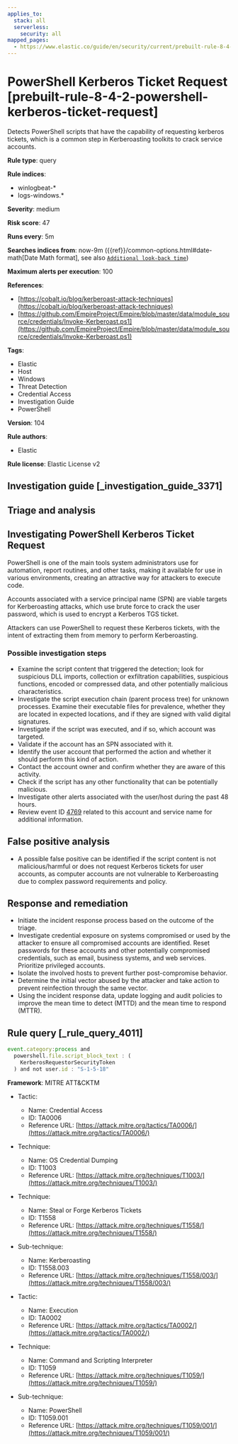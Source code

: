 ```yaml
---
applies_to:
  stack: all
  serverless:
    security: all
mapped_pages:
  - https://www.elastic.co/guide/en/security/current/prebuilt-rule-8-4-2-powershell-kerberos-ticket-request.html
---
```


# PowerShell Kerberos Ticket Request [prebuilt-rule-8-4-2-powershell-kerberos-ticket-request]

Detects PowerShell scripts that have the capability of requesting kerberos tickets, which is a common step in Kerberoasting toolkits to crack service accounts.

**Rule type**: query

**Rule indices**:

* winlogbeat-*
* logs-windows.*

**Severity**: medium

**Risk score**: 47

**Runs every**: 5m

**Searches indices from**: now-9m ({{ref}}/common-options.html#date-math[Date Math format], see also [`Additional look-back time`](docs-content://solutions/security/detect-and-alert/create-detection-rule.md#rule-schedule))

**Maximum alerts per execution**: 100

**References**:

* [https://cobalt.io/blog/kerberoast-attack-techniques](https://cobalt.io/blog/kerberoast-attack-techniques)
* [https://github.com/EmpireProject/Empire/blob/master/data/module_source/credentials/Invoke-Kerberoast.ps1](https://github.com/EmpireProject/Empire/blob/master/data/module_source/credentials/Invoke-Kerberoast.ps1)

**Tags**:

* Elastic
* Host
* Windows
* Threat Detection
* Credential Access
* Investigation Guide
* PowerShell

**Version**: 104

**Rule authors**:

* Elastic

**Rule license**: Elastic License v2

## Investigation guide [_investigation_guide_3371]

## Triage and analysis

## Investigating PowerShell Kerberos Ticket Request

PowerShell is one of the main tools system administrators use for automation, report routines, and other tasks, making it available for use in various environments, creating an attractive way for attackers to execute code.

Accounts associated with a service principal name (SPN) are viable targets for Kerberoasting attacks, which use brute force to crack the user password, which is used to encrypt a Kerberos TGS ticket.

Attackers can use PowerShell to request these Kerberos tickets, with the intent of extracting them from memory to perform Kerberoasting.

### Possible investigation steps

- Examine the script content that triggered the detection; look for suspicious DLL imports, collection or exfiltration capabilities, suspicious functions, encoded or compressed data, and other potentially malicious characteristics.
- Investigate the script execution chain (parent process tree) for unknown processes. Examine their executable files for prevalence, whether they are located in expected locations, and if they are signed with valid digital signatures.
- Investigate if the script was executed, and if so, which account was targeted.
- Validate if the account has an SPN associated with it.
- Identify the user account that performed the action and whether it should perform this kind of action.
- Contact the account owner and confirm whether they are aware of this activity.
- Check if the script has any other functionality that can be potentially malicious.
- Investigate other alerts associated with the user/host during the past 48 hours.
- Review event ID [4769](https://docs.microsoft.com/en-us/windows/security/threat-protection/auditing/event-4769) related to this account and service name for additional information.

## False positive analysis

- A possible false positive can be identified if the script content is not malicious/harmful or does not request Kerberos tickets for user accounts, as computer accounts are not vulnerable to Kerberoasting due to complex password requirements and policy.

## Response and remediation

- Initiate the incident response process based on the outcome of the triage.
- Investigate credential exposure on systems compromised or used by the attacker to ensure all compromised accounts are identified. Reset passwords for these accounts and other potentially compromised credentials, such as email, business systems, and web services. Prioritize privileged accounts.
- Isolate the involved hosts to prevent further post-compromise behavior.
- Determine the initial vector abused by the attacker and take action to prevent reinfection through the same vector.
- Using the incident response data, update logging and audit policies to improve the mean time to detect (MTTD) and the mean time to respond (MTTR).

## Rule query [_rule_query_4011]

```js
event.category:process and
  powershell.file.script_block_text : (
    KerberosRequestorSecurityToken
  ) and not user.id : "S-1-5-18"
```

**Framework**: MITRE ATT&CKTM

* Tactic:

    * Name: Credential Access
    * ID: TA0006
    * Reference URL: [https://attack.mitre.org/tactics/TA0006/](https://attack.mitre.org/tactics/TA0006/)

* Technique:

    * Name: OS Credential Dumping
    * ID: T1003
    * Reference URL: [https://attack.mitre.org/techniques/T1003/](https://attack.mitre.org/techniques/T1003/)

* Technique:

    * Name: Steal or Forge Kerberos Tickets
    * ID: T1558
    * Reference URL: [https://attack.mitre.org/techniques/T1558/](https://attack.mitre.org/techniques/T1558/)

* Sub-technique:

    * Name: Kerberoasting
    * ID: T1558.003
    * Reference URL: [https://attack.mitre.org/techniques/T1558/003/](https://attack.mitre.org/techniques/T1558/003/)

* Tactic:

    * Name: Execution
    * ID: TA0002
    * Reference URL: [https://attack.mitre.org/tactics/TA0002/](https://attack.mitre.org/tactics/TA0002/)

* Technique:

    * Name: Command and Scripting Interpreter
    * ID: T1059
    * Reference URL: [https://attack.mitre.org/techniques/T1059/](https://attack.mitre.org/techniques/T1059/)

* Sub-technique:

    * Name: PowerShell
    * ID: T1059.001
    * Reference URL: [https://attack.mitre.org/techniques/T1059/001/](https://attack.mitre.org/techniques/T1059/001/)



